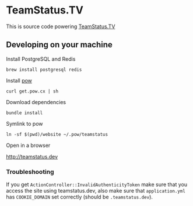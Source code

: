 # TeamStatus.TV

This is source code powering [TeamStatus.TV](https://teamstatus.tv)

## Developing on your machine

Install PostgreSQL and Redis

`brew install postgresql redis`

Install [pow](http://pow.cx/)

`curl get.pow.cx | sh`

Download dependencies

`bundle install`

Symlink to pow

`ln -sf $(pwd)/website ~/.pow/teamstatus`

Open in a browser

http://teamstatus.dev

### Troubleshooting

If you get `ActionController::InvalidAuthenticityToken` make sure that you access the site using teamstatus.dev, also make sure that `application.yml` has `COOKIE_DOMAIN` set correctly (should be `.teamstatus.dev`).